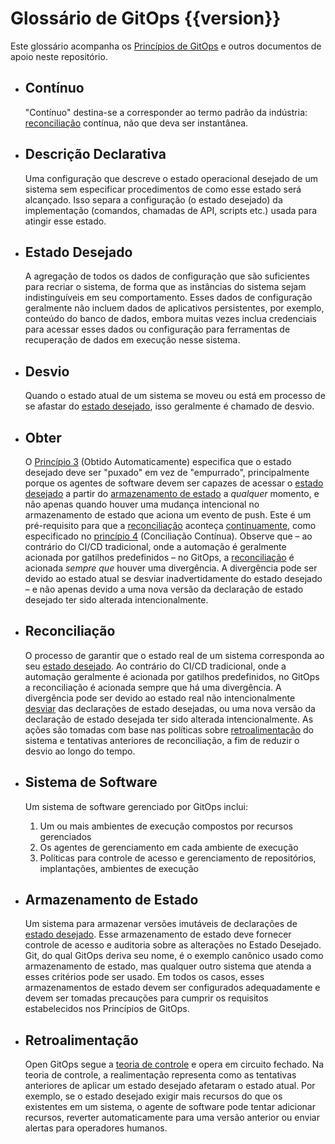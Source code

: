 # Glossário de GitOps {{version}}

Este glossário acompanha os [Princípios de GitOps](./PRINCIPLES_pt.md) e outros documentos de apoio neste repositório.

- ## Contínuo

    "Contínuo" destina-se a corresponder ao termo padrão da indústria: [reconciliação](#reconciliação) contínua, não que deva ser instantânea.

- ## Descrição Declarativa

    Uma configuração que descreve o estado operacional desejado de um sistema sem especificar procedimentos de como esse estado será alcançado. Isso separa a configuração (o estado desejado) da implementação (comandos, chamadas de API, scripts etc.) usada para atingir esse estado.

- ## Estado Desejado

    A agregação de todos os dados de configuração que são suficientes para recriar o sistema, de forma que as instâncias do sistema sejam indistinguíveis em seu comportamento.
    Esses dados de configuração geralmente não incluem dados de aplicativos persistentes, por exemplo, conteúdo do banco de dados, embora muitas vezes inclua credenciais para acessar esses dados ou configuração para ferramentas de recuperação de dados em execução nesse sistema.

- ## Desvio

    Quando o estado atual de um sistema se moveu ou está em processo de se afastar do [estado desejado](#estado-desejado), isso geralmente é chamado de desvio.

- ## Obter    

    O [Princípio 3](./PRINCIPLES_pt.md) (Obtido Automaticamente) especifica que o estado desejado deve ser "puxado" em vez de "empurrado", principalmente porque os agentes de software devem ser capazes de acessar o [estado desejado](#estado-desejado) a partir do [armazenamento de estado](#armazenamento-de-estado) a _qualquer_ momento, e não apenas quando houver uma mudança intencional no armazenamento de estado que aciona um evento de push. 
    Este é um pré-requisito para que a [reconciliação](#reconciliação) aconteça [continuamente](#contínuo), como especificado no [princípio 4](./PRINCIPLES_pt.md) (Conciliação Contínua). 
    Observe que – ao contrário do CI/CD tradicional, onde a automação é geralmente acionada por gatilhos predefinidos – no GitOps, a [reconciliação](#reconciliação) é acionada _sempre que_ houver uma divergência. 
    A divergência pode ser devido ao estado atual se desviar inadvertidamente do estado desejado – e não apenas devido a uma nova versão da declaração de estado desejado ter sido alterada intencionalmente.

- ## Reconciliação

    O processo de garantir que o estado real de um sistema corresponda ao seu [estado desejado](#estado-desejado).
    Ao contrário do CI/CD tradicional, onde a automação geralmente é acionada por gatilhos predefinidos, no GitOps a reconciliação é acionada sempre que há uma divergência. A divergência pode ser devido ao estado real não intencionalmente [desviar](#desvio) das declarações de estado desejadas, ou uma nova versão da declaração de estado desejada ter sido alterada intencionalmente.
    As ações são tomadas com base nas políticas sobre [retroalimentação](#retroalimentação) do sistema e tentativas anteriores de reconciliação, a fim de reduzir o desvio ao longo do tempo.

- ## Sistema de Software

    Um sistema de software gerenciado por GitOps inclui:

     1. Um ou mais ambientes de execução compostos por recursos gerenciados
     1. Os agentes de gerenciamento em cada ambiente de execução
     1. Políticas para controle de acesso e gerenciamento de repositórios, implantações, ambientes de execução

- ## Armazenamento de Estado

    Um sistema para armazenar versões imutáveis de declarações de [estado desejado](#estado-desejado).
    Esse armazenamento de estado deve fornecer controle de acesso e auditoria sobre as alterações no Estado Desejado.
    Git, do qual GitOps deriva seu nome, é o exemplo canônico usado como armazenamento de estado, mas qualquer outro sistema que atenda a esses critérios pode ser usado.
    Em todos os casos, esses armazenamentos de estado devem ser configurados adequadamente e devem ser tomadas precauções para cumprir os requisitos estabelecidos nos Princípios de GitOps.

- ## Retroalimentação

    Open GitOps segue a [teoria de controle](https://pt.wikipedia.org/wiki/Teoria_de_controle) e opera em circuito fechado. Na teoria de controle, a realimentação representa como as tentativas anteriores de aplicar um estado desejado afetaram o estado atual. Por exemplo, se o estado desejado exigir mais recursos do que os existentes em um sistema, o agente de software pode tentar adicionar recursos, reverter automaticamente para uma versão anterior ou enviar alertas para operadores humanos.